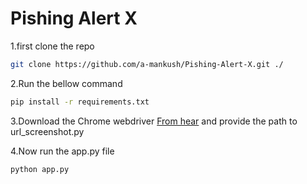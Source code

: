 # Pishing Alert X

1.first clone the repo

```bash
git clone https://github.com/a-mankush/Pishing-Alert-X.git ./
```

2.Run the bellow command

```bash
pip install -r requirements.txt
```

3.Download the Chrome webdriver
<a href="https://googlechromelabs.github.io/chrome-for-testing/"> From hear</a> and provide the path to url_screenshot.py

4.Now run the app.py file

```bash
python app.py
```
